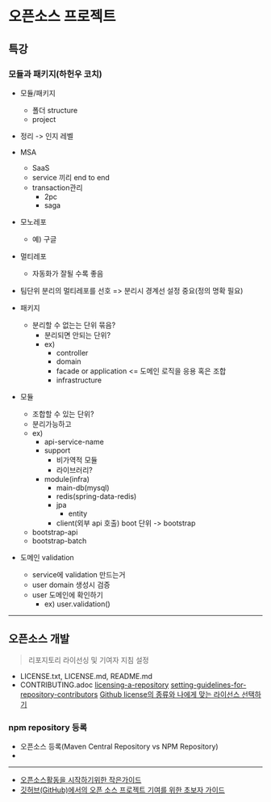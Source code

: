 # 오픈소스 프로젝트
## 특강
### 모듈과 패키지(하헌우 코치)
- 모듈/패키지
	- 폴더 structure
	- project
- 정리 -> 인지 레벨
- MSA
	- SaaS
	- service 끼리 end to end
	- transaction관리
		- 2pc 
		- saga

- 모노레포
	- 예) 구글
- 멀티레포
	- 자동화가 잘될 수록 좋음
- 팀단위 분리의 멀티레포를 선호
=> 분리시 경계선 설정 중요(정의 명확 필요)

- 패키지
	- 분리할 수 없는는 단위 묶음?
		- 분리되면 안되는 단위?
		- ex)
			- controller
			- domain
			- facade or application <= 도메인 로직을 응용 혹은 조합
			- infrastructure
- 모듈
	- 조합할 수 있는 단위?
	- 분리가능하고 
	- ex)
		- api-service-name
		- support
			- 비가역적 모듈
			- 라이브러리?
		- module(infra)
			- main-db(mysql)
			- redis(spring-data-redis)
			- jpa
				- entity
			- client(외부 api 호출)
boot 단위
-> bootstrap
	- bootstrap-api
	- bootstrap-batch

- 도메인 validation
	- service에 validation 만드는거
	- user domain 생성시 검증
	- user 도메인에 확인하기
		- ex) user.validation()

---
## 오픈소스 개발
> 리포지토리 라이선싱 및 기여자 지침 설정
- LICENSE.txt, LICENSE.md, README.md
- CONTRIBUTING.adoc
[licensing-a-repository](https://docs.github.com/ko/repositories/managing-your-repositorys-settings-and-features/customizing-your-repository/licensing-a-repository)
[setting-guidelines-for-repository-contributors](https://docs.github.com/ko/communities/setting-up-your-project-for-healthy-contributions/setting-guidelines-for-repository-contributors)
[Github license의 종류와 나에게 맞는 라이선스 선택하기](https://flyingsquirrel.medium.com/github-license%EC%9D%98-%EC%A2%85%EB%A5%98%EC%99%80-%EB%82%98%EC%97%90%EA%B2%8C-%EB%A7%9E%EB%8A%94-%EB%9D%BC%EC%9D%B4%EC%84%A0%EC%8A%A4-%EC%84%A0%ED%83%9D%ED%95%98%EA%B8%B0-ae29925e8ff4)
### npm repository 등록
- 오픈소스 등록(Maven Central Repository vs NPM Repository)
- 





---
- [오픈소스활동을 시작하기위한 작은가이드](https://deview.kr/data/deview/session/attach/1300_T3_%EA%B3%A0%EC%83%81%EC%9A%B0_%EC%98%A4%ED%94%88%20%EC%86%8C%EC%8A%A4%20%ED%99%9C%EB%8F%99%EC%9D%84%20%EC%8B%9C%EC%9E%91%ED%95%98%EA%B8%B0%20%EC%9C%84%ED%95%9C%20%EC%9E%91%EC%9D%80%20%EA%B0%80%EC%9D%B4%EB%93%9C.pdf)
- [깃허브(GitHub)에서의 오픈 소스 프로젝트 기여를 위한 초보자 가이드](https://seongjin.me/how-to-contribute-to-open-source/)